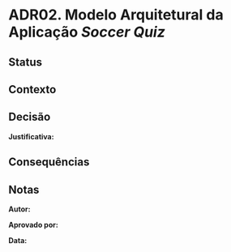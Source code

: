 # ADR02. Modelo Arquitetural da Aplicação *Soccer Quiz*

## Status



## Contexto



## Decisão


**Justificativa:**  


## Consequências



## Notas

**Autor:** 

**Aprovado por:** 

**Data:**  